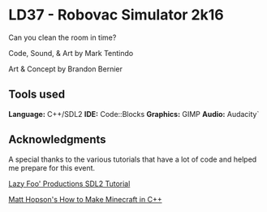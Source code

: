 # LD37 - Robovac Simulator 2k16

Can you clean the room in time?

Code, Sound, & Art by Mark Tentindo

Art & Concept by Brandon Bernier

## Tools used

**Language:** C++/SDL2
**IDE:** Code::Blocks
**Graphics:** GIMP
**Audio:** Audacity`

## Acknowledgments

A special thanks to the various tutorials that have a lot of code and helped me prepare for this event.

[Lazy Foo' Productions SDL2 Tutorial](http://lazyfoo.net/tutorials/SDL/index.php)

[Matt Hopson's How to Make Minecraft in C++](https://www.youtube.com/channel/UCeQhZOvNKSBRU0Mdg7V44wA)
